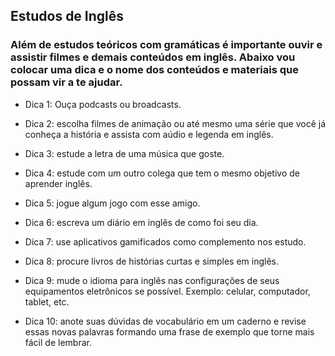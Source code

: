 ## Estudos de Inglês


### Além de estudos teóricos com gramáticas é importante ouvir e assistir filmes e demais conteúdos em inglês. Abaixo vou colocar uma dica e o nome dos conteúdos e materiais que possam vir a te ajudar.

- Dica 1: Ouça podcasts ou broadcasts.

- Dica 2: escolha filmes de animação ou até mesmo uma série que você já conheça a história e assista com aúdio e legenda em inglês.

- Dica 3: estude a letra de uma música que goste.

- Dica 4: estude com um outro colega que tem o mesmo objetivo de aprender inglês.

- Dica 5: jogue algum jogo com esse amigo.

- Dica 6: escreva um diário em inglês de como foi seu dia.

- Dica 7: use aplicativos gamificados como complemento nos estudo.

- Dica 8: procure livros de histórias curtas e simples em inglês.

- Dica 9: mude o idioma para inglês nas configurações de seus equipamentos eletrônicos se possível. Exemplo: celular, computador, tablet, etc.

- Dica 10: anote suas dúvidas de vocabulário em um caderno e revise essas novas palavras formando uma frase de exemplo que torne mais fácil de lembrar.
